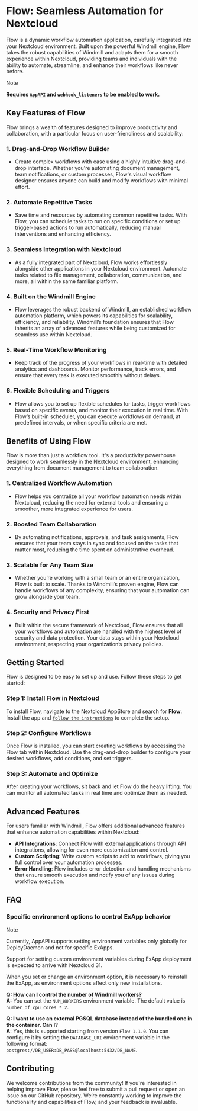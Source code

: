 # Flow: Seamless Automation for Nextcloud

Flow is a dynamic workflow automation application, carefully integrated into your Nextcloud environment. Built upon the powerful Windmill engine, Flow takes the robust capabilities of Windmill and adapts them for a smooth experience within Nextcloud, providing teams and individuals with the ability to automate, streamline, and enhance their workflows like never before.

> [!NOTE]
> **Requires [`AppAPI`](https://github.com/nextcloud/app_api) and `webhook_listeners` to be enabled to work.**

## Key Features of Flow

Flow brings a wealth of features designed to improve productivity and collaboration, with a particular focus on user-friendliness and scalability:

### 1. **Drag-and-Drop Workflow Builder**
   - Create complex workflows with ease using a highly intuitive drag-and-drop interface. Whether you're automating document management, team notifications, or custom processes, Flow's visual workflow designer ensures anyone can build and modify workflows with minimal effort.

### 2. **Automate Repetitive Tasks**
   - Save time and resources by automating common repetitive tasks. With Flow, you can schedule tasks to run on specific conditions or set up trigger-based actions to run automatically, reducing manual interventions and enhancing efficiency.

### 3. **Seamless Integration with Nextcloud**
   - As a fully integrated part of Nextcloud, Flow works effortlessly alongside other applications in your Nextcloud environment. Automate tasks related to file management, collaboration, communication, and more, all within the same familiar platform.

### 4. **Built on the Windmill Engine**
   - Flow leverages the robust backend of Windmill, an established workflow automation platform, which powers its capabilities for scalability, efficiency, and reliability. Windmill’s foundation ensures that Flow inherits an array of advanced features while being customized for seamless use within Nextcloud.

### 5. **Real-Time Workflow Monitoring**
   - Keep track of the progress of your workflows in real-time with detailed analytics and dashboards. Monitor performance, track errors, and ensure that every task is executed smoothly without delays.

### 6. **Flexible Scheduling and Triggers**
   - Flow allows you to set up flexible schedules for tasks, trigger workflows based on specific events, and monitor their execution in real time. With Flow’s built-in scheduler, you can execute workflows on demand, at predefined intervals, or when specific criteria are met.

## Benefits of Using Flow

Flow is more than just a workflow tool. It's a productivity powerhouse designed to work seamlessly in the Nextcloud environment, enhancing everything from document management to team collaboration.

### 1. **Centralized Workflow Automation**
   - Flow helps you centralize all your workflow automation needs within Nextcloud, reducing the need for external tools and ensuring a smoother, more integrated experience for users.

### 2. **Boosted Team Collaboration**
   - By automating notifications, approvals, and task assignments, Flow ensures that your team stays in sync and focused on the tasks that matter most, reducing the time spent on administrative overhead.

### 3. **Scalable for Any Team Size**
   - Whether you’re working with a small team or an entire organization, Flow is built to scale. Thanks to Windmill’s proven engine, Flow can handle workflows of any complexity, ensuring that your automation can grow alongside your team.

### 4. **Security and Privacy First**
   - Built within the secure framework of Nextcloud, Flow ensures that all your workflows and automation are handled with the highest level of security and data protection. Your data stays within your Nextcloud environment, respecting your organization’s privacy policies.

## Getting Started

Flow is designed to be easy to set up and use. Follow these steps to get started:

### Step 1: Install Flow in Nextcloud
To install Flow, navigate to the Nextcloud AppStore and search for **Flow**. Install the app and [`follow the instructions`](https://docs.nextcloud.com/server/latest/admin_manual/windmill_workflows/index.html) to complete the setup.

### Step 2: Configure Workflows
Once Flow is installed, you can start creating workflows by accessing the Flow tab within Nextcloud. Use the drag-and-drop builder to configure your desired workflows, add conditions, and set triggers.

### Step 3: Automate and Optimize
After creating your workflows, sit back and let Flow do the heavy lifting. You can monitor all automated tasks in real time and optimize them as needed.

## Advanced Features

For users familiar with Windmill, Flow offers additional advanced features that enhance automation capabilities within Nextcloud:

- **API Integrations**: Connect Flow with external applications through API integrations, allowing for even more customization and control.
- **Custom Scripting**: Write custom scripts to add to workflows, giving you full control over your automation processes.
- **Error Handling**: Flow includes error detection and handling mechanisms that ensure smooth execution and notify you of any issues during workflow execution.

## FAQ

### Specific environment options to control ExApp behavior

> [!NOTE]  
> Currently, AppAPI supports setting environment variables only globally for DeployDaemon and not for specific ExApps.
> 
> Support for setting custom environment variables during ExApp deployment is expected to arrive with Nextcloud 31.
> 
> When you set or change an environment option, it is necessary to reinstall the ExApp, as environment options affect only new installations.

**Q: How can I control the number of Windmill workers?**  
**A:** You can set the `NUM_WORKERS` environment variable. The default value is `number_of_cpu_cores * 2`.

**Q: I want to use an external PGSQL database instead of the bundled one in the container. Can I?**  
**A:** Yes, this is supported starting from version `Flow 1.1.0`. You can configure it by setting the `DATABASE_URI` environment variable in the following format:  
`postgres://DB_USER:DB_PASS@localhost:5432/DB_NAME`.

## Contributing

We welcome contributions from the community! If you're interested in helping improve Flow, please feel free to submit a pull request or open an issue on our GitHub repository. We’re constantly working to improve the functionality and capabilities of Flow, and your feedback is invaluable.
